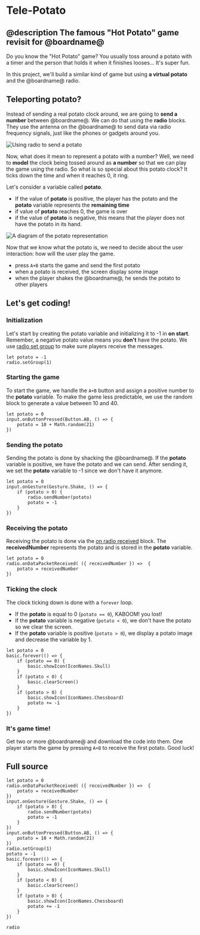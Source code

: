 # Tele-Potato

## @description The famous "Hot Potato" game revisit for @boardname@

Do you know the "Hot Potato" game? You usually toss around a potato with a timer
and the person that holds it when it finishes looses... It's super fun.

In this project, we'll build a similar kind of game but using **a virtual potato** and the @boardname@ radio.

## Teleporting potato?

Instead of sending a real potato clock around, we are going to **send a number** between @boardname@. We can do that using the **radio** blocks. They use the antenna on the @boardname@ to send data via radio frequency signals, just like the phones or gadgets around you.

![Using radio to send a potato](/static/mb/projects/tele-potato/radio-potato.jpg)


Now, what does it mean to represent a potato with a number? Well, we need to **model** the clock being tossed around as **a number** so that we can play the game using the radio. So what is so special about this potato clock? It ticks down the time and when it reaches 0, it ring. 

Let's consider a variable called **potato**.
* If the value of **potato** is positive, the player has the potato and the **potato** variable represents the **remaining time**
* if value of **potato** reaches 0, the game is over
* if the value of **potato** is negative, this means that the player does not have the potato in its hand.  

![A diagram of the potato representation](/static/mb/projects/tele-potato/model.jpg)

Now that we know what the potato is, we need to decide about the user interaction: how will the user play the game.

* press ``A+B`` starts the game and send the first potato
* when a potato is received, the screen display some image
* when the player shakes the @boardname@, he sends the potato to other players

## Let's get coding!

### Initialization

Let's start by creating the potato variable and initializing it to -1 in **on start**. Remember, a negative potato value means you **don't** have the potato. We use [radio set group](/reference/radio/set-group) to make sure players receive the messages.

```blocks
let potato = -1
radio.setGroup(1)
```

### Starting the game

To start the game, we handle the ``A+B`` button and assign a positive number to the **potato** variable.
To make the game less predictable, we use the random block to generate a value between 10 and 40.

```blocks
let potato = 0
input.onButtonPressed(Button.AB, () => {
    potato = 10 + Math.random(21)
})
```

### Sending the potato

Sending the potato is done by shacking the @boardname@. If the **potato** variable is positive, 
we have the potato and we can send. After sending it, we set the **potato** variable to -1 since we don't have it anymore.

```blocks
let potato = 0
input.onGesture(Gesture.Shake, () => {
    if (potato > 0) {
        radio.sendNumber(potato)
        potato = -1
    }
})
```

### Receiving the potato

Receiving the potato is done via the [on radio received](/reference/radio/on-data-packet-received) block.
The **receivedNumber** represents the potato and is stored in the **potato** variable.

```blocks
let potato = 0
radio.onDataPacketReceived( ({ receivedNumber }) =>  {
    potato = receivedNumber
})
```

### Ticking the clock

The clock ticking down is done with a ``forever`` loop. 

* If the **potato** is equal to 0 (``potato == 0``), KABOOM! you lost!
* If the **potato** variable is negative (``potato < 0``), we don't have the potato so we clear the screen.
* If the **potato** variable is positive (``potato > 0``), we display a potato image and decrease the variable by 1.

```blocks
let potato = 0
basic.forever(() => {
    if (potato == 0) {
        basic.showIcon(IconNames.Skull)
    }
    if (potato < 0) {
        basic.clearScreen()
    }
    if (potato > 0) {
        basic.showIcon(IconNames.Chessboard)
        potato += -1
    }
})
```

### It's game time!

Get two or more @boardname@ and download the code into them. One player starts the game by pressing ``A+B`` to receive the first potato. Good luck!

## Full source

```blocks
let potato = 0
radio.onDataPacketReceived( ({ receivedNumber }) =>  {
    potato = receivedNumber
})
input.onGesture(Gesture.Shake, () => {
    if (potato > 0) {
        radio.sendNumber(potato)
        potato = -1
    }
})
input.onButtonPressed(Button.AB, () => {
    potato = 10 + Math.random(21)
})
radio.setGroup(1)
potato = -1
basic.forever(() => {
    if (potato == 0) {
        basic.showIcon(IconNames.Skull)
    }
    if (potato < 0) {
        basic.clearScreen()
    }
    if (potato > 0) {
        basic.showIcon(IconNames.Chessboard)
        potato += -1
    }
})
```

```package
radio
```